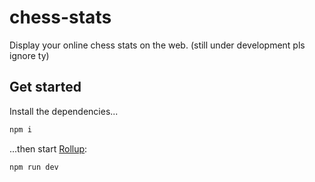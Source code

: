 # chess-stats

Display your online chess stats on the web.
(still under development pls ignore ty)

## Get started

Install the dependencies...

```bash
npm i
```

...then start [Rollup](https://rollupjs.org):

```bash
npm run dev
```
